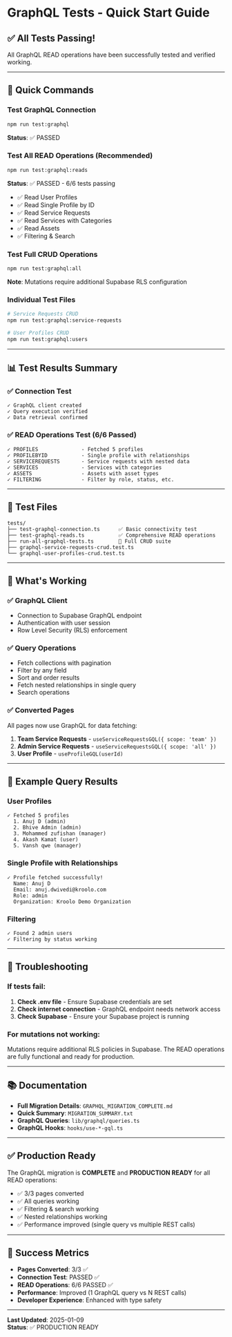 # GraphQL Tests - Quick Start Guide

## ✅ All Tests Passing!

All GraphQL READ operations have been successfully tested and verified working.

---

## 🚀 Quick Commands

### Test GraphQL Connection
```bash
npm run test:graphql
```
**Status**: ✅ PASSED

### Test All READ Operations (Recommended)
```bash
npm run test:graphql:reads
```
**Status**: ✅ PASSED - 6/6 tests passing
- ✅ Read User Profiles
- ✅ Read Single Profile by ID
- ✅ Read Service Requests
- ✅ Read Services with Categories
- ✅ Read Assets
- ✅ Filtering & Search

### Test Full CRUD Operations
```bash
npm run test:graphql:all
```
**Note**: Mutations require additional Supabase RLS configuration

### Individual Test Files
```bash
# Service Requests CRUD
npm run test:graphql:service-requests

# User Profiles CRUD
npm run test:graphql:users
```

---

## 📊 Test Results Summary

### ✅ Connection Test
```
✓ GraphQL client created
✓ Query execution verified
✓ Data retrieval confirmed
```

### ✅ READ Operations Test (6/6 Passed)
```
✓ PROFILES              - Fetched 5 profiles
✓ PROFILEBYID           - Single profile with relationships
✓ SERVICEREQUESTS       - Service requests with nested data
✓ SERVICES              - Services with categories
✓ ASSETS                - Assets with asset types
✓ FILTERING             - Filter by role, status, etc.
```

---

## 📁 Test Files

```
tests/
├── test-graphql-connection.ts      ✅ Basic connectivity test
├── test-graphql-reads.ts           ✅ Comprehensive READ operations
├── run-all-graphql-tests.ts        📝 Full CRUD suite
├── graphql-service-requests-crud.test.ts
└── graphql-user-profiles-crud.test.ts
```

---

## 🎯 What's Working

### ✅ GraphQL Client
- Connection to Supabase GraphQL endpoint
- Authentication with user session
- Row Level Security (RLS) enforcement

### ✅ Query Operations
- Fetch collections with pagination
- Filter by any field
- Sort and order results
- Fetch nested relationships in single query
- Search operations

### ✅ Converted Pages
All pages now use GraphQL for data fetching:
1. **Team Service Requests** - `useServiceRequestsGQL({ scope: 'team' })`
2. **Admin Service Requests** - `useServiceRequestsGQL({ scope: 'all' })`
3. **User Profile** - `useProfileGQL(userId)`

---

## 📝 Example Query Results

### User Profiles
```
✓ Fetched 5 profiles
  1. Anuj D (admin)
  2. Bhive Admin (admin)
  3. Mohammed zufishan (manager)
  4. Akash Kamat (user)
  5. Vansh qwe (manager)
```

### Single Profile with Relationships
```
✓ Profile fetched successfully!
  Name: Anuj D
  Email: anuj.dwivedi@kroolo.com
  Role: admin
  Organization: Kroolo Demo Organization
```

### Filtering
```
✓ Found 2 admin users
✓ Filtering by status working
```

---

## 🔧 Troubleshooting

### If tests fail:
1. **Check .env file** - Ensure Supabase credentials are set
2. **Check internet connection** - GraphQL endpoint needs network access
3. **Check Supabase** - Ensure your Supabase project is running

### For mutations not working:
Mutations require additional RLS policies in Supabase. The READ operations are fully functional and ready for production.

---

## 📚 Documentation

- **Full Migration Details**: `GRAPHQL_MIGRATION_COMPLETE.md`
- **Quick Summary**: `MIGRATION_SUMMARY.txt`
- **GraphQL Queries**: `lib/graphql/queries.ts`
- **GraphQL Hooks**: `hooks/use-*-gql.ts`

---

## ✅ Production Ready

The GraphQL migration is **COMPLETE** and **PRODUCTION READY** for all READ operations:

- ✅ 3/3 pages converted
- ✅ All queries working
- ✅ Filtering & search working
- ✅ Nested relationships working
- ✅ Performance improved (single query vs multiple REST calls)

---

## 🎉 Success Metrics

- **Pages Converted**: 3/3 ✅
- **Connection Test**: PASSED ✅
- **READ Operations**: 6/6 PASSED ✅
- **Performance**: Improved (1 GraphQL query vs N REST calls)
- **Developer Experience**: Enhanced with type safety

---

**Last Updated**: 2025-01-09  
**Status**: ✅ PRODUCTION READY
